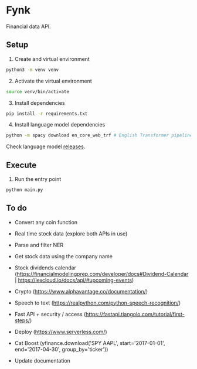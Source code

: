 # Fynk

Financial data API.

## Setup

1. Create and virtual environment

```sh
python3 -m venv venv
```

2. Activate the virtual environment

```sh
source venv/bin/activate
```

3. Install dependencies

```sh
pip install -r requirements.txt
```

4. Install language model dependencies

```sh
python -m spacy download en_core_web_trf # English Transformer pipeline, Roberta base
```

Check language model [releases](https://github.com/explosion/spacy-models/releases).

## Execute

1. Run the entry point

```sh
python main.py
```

## To do

- Convert any coin function

- Real time stock data (explore both APIs in use)

- Parse and filter NER

- Get stock data using the company name

- Stock dividends calendar (https://financialmodelingprep.com/developer/docs#Dividend-Calendar | https://iexcloud.io/docs/api/#upcoming-events)

- Crypto (https://www.alphavantage.co/documentation/)

- Speech to text (https://realpython.com/python-speech-recognition/)

- Fast API + security / access (https://fastapi.tiangolo.com/tutorial/first-steps/)

- Deploy (https://www.serverless.com/)

- Cat Boost (yfinance.download('SPY AAPL', start='2017-01-01', end='2017-04-30', group_by='ticker'))

- Update documentation